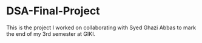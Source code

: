 # DSA-Final-Project
This is the project I worked on collaborating with  Syed Ghazi Abbas to mark the end of my 3rd semester at GIKI.
